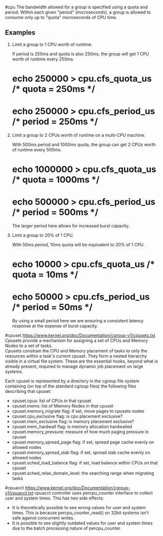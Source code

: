 
#cpu
The bandwidth allowed for a group is specified using a quota and period. Within
each given "period" (microseconds), a group is allowed to consume only up to
"quota" microseconds of CPU time.  

Examples
--------
1. Limit a group to 1 CPU worth of runtime.

	If period is 250ms and quota is also 250ms, the group will get
	1 CPU worth of runtime every 250ms.

	# echo 250000 > cpu.cfs_quota_us /* quota = 250ms */
	# echo 250000 > cpu.cfs_period_us /* period = 250ms */

2. Limit a group to 2 CPUs worth of runtime on a multi-CPU machine.

	With 500ms period and 1000ms quota, the group can get 2 CPUs worth of
	runtime every 500ms.

	# echo 1000000 > cpu.cfs_quota_us /* quota = 1000ms */
	# echo 500000 > cpu.cfs_period_us /* period = 500ms */

	The larger period here allows for increased burst capacity.

3. Limit a group to 20% of 1 CPU.

	With 50ms period, 10ms quota will be equivalent to 20% of 1 CPU.

	# echo 10000 > cpu.cfs_quota_us /* quota = 10ms */
	# echo 50000 > cpu.cfs_period_us /* period = 50ms */

	By using a small period here we are ensuring a consistent latency
	response at the expense of burst capacity.


#cpuset  https://www.kernel.org/doc/Documentation/cgroup-v1/cpusets.txt
Cpusets provide a mechanism for assigning a set of CPUs and Memory Nodes to a set of tasks.  
Cpusets constrain the CPU and Memory placement of tasks to only the resources within a task's current cpuset.  They form a nested hierarchy visible in a virtual file system.  These are the essential hooks, beyond what is already present, required to manage dynamic job placement on large systems.  

Each cpuset is represented by a directory in the cgroup file system
containing (on top of the standard cgroup files) the following
files describing that cpuset:

 - cpuset.cpus: list of CPUs in that cpuset
 - cpuset.mems: list of Memory Nodes in that cpuset
 - cpuset.memory_migrate flag: if set, move pages to cpusets nodes
 - cpuset.cpu_exclusive flag: is cpu placement exclusive?
 - cpuset.mem_exclusive flag: is memory placement exclusive?
 - cpuset.mem_hardwall flag:  is memory allocation hardwalled
 - cpuset.memory_pressure: measure of how much paging pressure in cpuset
 - cpuset.memory_spread_page flag: if set, spread page cache evenly on allowed nodes
 - cpuset.memory_spread_slab flag: if set, spread slab cache evenly on allowed nodes
 - cpuset.sched_load_balance flag: if set, load balance within CPUs on that cpuset
 - cpuset.sched_relax_domain_level: the searching range when migrating tasks

#cpuacct  https://www.kernel.org/doc/Documentation/cgroup-v1/cpuacct.txt
cpuacct controller uses percpu_counter interface to collect user and
system times. This has two side effects:

- It is theoretically possible to see wrong values for user and system times.
  This is because percpu_counter_read() on 32bit systems isn't safe
  against concurrent writes.
- It is possible to see slightly outdated values for user and system times
  due to the batch processing nature of percpu_counter.

